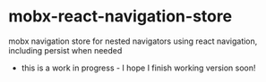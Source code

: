 # mobx-react-navigation-store
mobx navigation store for nested navigators using react navigation, including persist when needed
* this is a work in progress - I hope I finish working version soon!